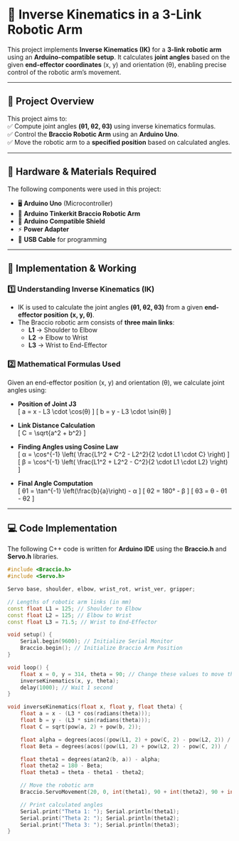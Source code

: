 # 🤖 Inverse Kinematics in a 3-Link Robotic Arm  

This project implements **Inverse Kinematics (IK)** for a **3-link robotic arm** using an **Arduino-compatible setup**. It calculates **joint angles** based on the given **end-effector coordinates** (x, y) and orientation (θ), enabling precise control of the robotic arm’s movement.  

---

## 📌 **Project Overview**  
This project aims to:  
✅ Compute joint angles **(θ1, θ2, θ3)** using inverse kinematics formulas.  
✅ Control the **Braccio Robotic Arm** using an **Arduino Uno**.  
✅ Move the robotic arm to a **specified position** based on calculated angles.  

---

## 🔧 **Hardware & Materials Required**  
The following components were used in this project:  
- 🖥 **Arduino Uno** (Microcontroller)  
- 🤖 **Arduino Tinkerkit Braccio Robotic Arm**  
- 🔌 **Arduino Compatible Shield**  
- ⚡ **Power Adapter**  
- 🧩 **USB Cable** for programming  

---

## 📜 **Implementation & Working**  

### 1️⃣ Understanding Inverse Kinematics (IK)  
- IK is used to calculate the joint angles **(θ1, θ2, θ3)** from a given **end-effector position** **(x, y, θ)**.  
- The Braccio robotic arm consists of **three main links**:  
  - **L1** → Shoulder to Elbow  
  - **L2** → Elbow to Wrist  
  - **L3** → Wrist to End-Effector  

### 2️⃣ Mathematical Formulas Used  
Given an end-effector position (x, y) and orientation (θ), we calculate joint angles using:  

- **Position of Joint J3**  
  \[
  a = x - L3 \cdot \cos(θ)
  \]
  \[
  b = y - L3 \cdot \sin(θ)
  \]

- **Link Distance Calculation**  
  \[
  C = \sqrt{a^2 + b^2}
  \]

- **Finding Angles using Cosine Law**  
  \[
  α = \cos^{-1} \left( \frac{L1^2 + C^2 - L2^2}{2 \cdot L1 \cdot C} \right)
  \]
  \[
  β = \cos^{-1} \left( \frac{L1^2 + L2^2 - C^2}{2 \cdot L1 \cdot L2} \right)
  \]

- **Final Angle Computation**  
  \[
  θ1 = \tan^{-1} \left(\frac{b}{a}\right) - α
  \]
  \[
  θ2 = 180° - β
  \]
  \[
  θ3 = θ - θ1 - θ2
  \]

---

## 💻 **Code Implementation**  
The following C++ code is written for **Arduino IDE** using the **Braccio.h** and **Servo.h** libraries.

```cpp
#include <Braccio.h>
#include <Servo.h>

Servo base, shoulder, elbow, wrist_rot, wrist_ver, gripper;

// Lengths of robotic arm links (in mm)
const float L1 = 125; // Shoulder to Elbow
const float L2 = 125; // Elbow to Wrist
const float L3 = 71.5; // Wrist to End-Effector

void setup() {
    Serial.begin(9600); // Initialize Serial Monitor
    Braccio.begin(); // Initialize Braccio Arm Position
}

void loop() {
    float x = 0, y = 314, theta = 90; // Change these values to move the arm
    inverseKinematics(x, y, theta);
    delay(1000); // Wait 1 second
}

void inverseKinematics(float x, float y, float theta) {
    float a = x - (L3 * cos(radians(theta)));
    float b = y - (L3 * sin(radians(theta)));
    float C = sqrt(pow(a, 2) + pow(b, 2));

    float alpha = degrees(acos((pow(L1, 2) + pow(C, 2) - pow(L2, 2)) / (2 * L1 * C)));
    float Beta = degrees(acos((pow(L1, 2) + pow(L2, 2) - pow(C, 2)) / (2 * L1 * L2)));

    float theta1 = degrees(atan2(b, a)) - alpha;
    float theta2 = 180 - Beta;
    float theta3 = theta - theta1 - theta2;

    // Move the robotic arm
    Braccio.ServoMovement(20, 0, int(theta1), 90 + int(theta2), 90 + int(theta3), 0, 73);

    // Print calculated angles
    Serial.print("Theta 1: "); Serial.println(theta1);
    Serial.print("Theta 2: "); Serial.println(theta2);
    Serial.print("Theta 3: "); Serial.println(theta3);
}
